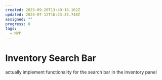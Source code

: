 ```yaml
---
created: 2023-09-20T13:49:18.162Z
updated: 2024-07-12T16:23:35.748Z
assigned: ""
progress: 0
tags:
  - MVP
---
```


# Inventory Search Bar

actually implement functionality for the search bar in the inventory panel
